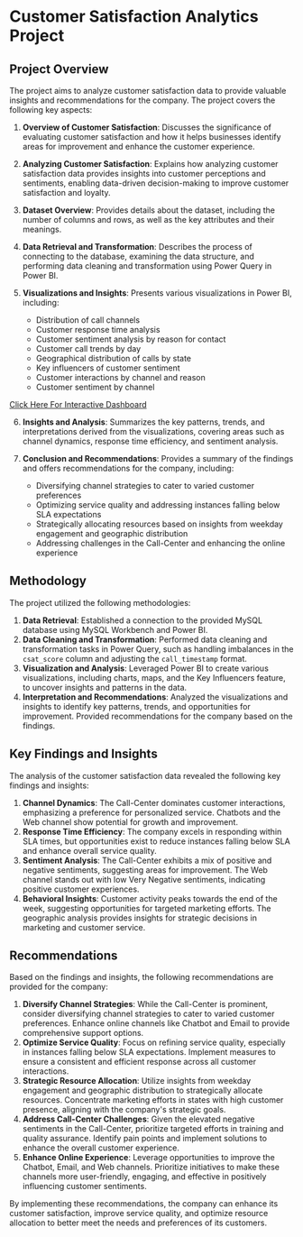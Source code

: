 # Customer Satisfaction Analytics Project

## Project Overview
The project aims to analyze customer satisfaction data to provide valuable insights and recommendations for the company. The project covers the following key aspects:

1. **Overview of Customer Satisfaction**: Discusses the significance of evaluating customer satisfaction and how it helps businesses identify areas for improvement and enhance the customer experience.

2. **Analyzing Customer Satisfaction**: Explains how analyzing customer satisfaction data provides insights into customer perceptions and sentiments, enabling data-driven decision-making to improve customer satisfaction and loyalty.

3. **Dataset Overview**: Provides details about the dataset, including the number of columns and rows, as well as the key attributes and their meanings.

4. **Data Retrieval and Transformation**: Describes the process of connecting to the database, examining the data structure, and performing data cleaning and transformation using Power Query in Power BI.

5. **Visualizations and Insights**: Presents various visualizations in Power BI, including:
   - Distribution of call channels
   - Customer response time analysis
   - Customer sentiment analysis by reason for contact
   - Customer call trends by day
   - Geographical distribution of calls by state
   - Key influencers of customer sentiment
   - Customer interactions by channel and reason
   - Customer sentiment by channel
   
[Click Here For Interactive Dashboard](https://app.powerbi.com/view?r=eyJrIjoiODdkNzA0OTItZjEyZC00ZDY1LWJiNTQtMzMxNGEzMDYzM2Y4IiwidCI6ImRmODY3OWNkLWE4MGUtNDVkOC05OWFjLWM4M2VkN2ZmOTVhMCJ9)

6. **Insights and Analysis**: Summarizes the key patterns, trends, and interpretations derived from the visualizations, covering areas such as channel dynamics, response time efficiency, and sentiment analysis.

7. **Conclusion and Recommendations**: Provides a summary of the findings and offers recommendations for the company, including:
   - Diversifying channel strategies to cater to varied customer preferences
   - Optimizing service quality and addressing instances falling below SLA expectations
   - Strategically allocating resources based on insights from weekday engagement and geographic distribution
   - Addressing challenges in the Call-Center and enhancing the online experience

## Methodology
The project utilized the following methodologies:

1. **Data Retrieval**: Established a connection to the provided MySQL database using MySQL Workbench and Power BI.
2. **Data Cleaning and Transformation**: Performed data cleaning and transformation tasks in Power Query, such as handling imbalances in the `csat_score` column and adjusting the `call_timestamp` format.
3. **Visualization and Analysis**: Leveraged Power BI to create various visualizations, including charts, maps, and the Key Influencers feature, to uncover insights and patterns in the data.
4. **Interpretation and Recommendations**: Analyzed the visualizations and insights to identify key patterns, trends, and opportunities for improvement. Provided recommendations for the company based on the findings.

## Key Findings and Insights
The analysis of the customer satisfaction data revealed the following key findings and insights:

1. **Channel Dynamics**: The Call-Center dominates customer interactions, emphasizing a preference for personalized service. Chatbots and the Web channel show potential for growth and improvement.
2. **Response Time Efficiency**: The company excels in responding within SLA times, but opportunities exist to reduce instances falling below SLA and enhance overall service quality.
3. **Sentiment Analysis**: The Call-Center exhibits a mix of positive and negative sentiments, suggesting areas for improvement. The Web channel stands out with low Very Negative sentiments, indicating positive customer experiences.
4. **Behavioral Insights**: Customer activity peaks towards the end of the week, suggesting opportunities for targeted marketing efforts. The geographic analysis provides insights for strategic decisions in marketing and customer service.

## Recommendations
Based on the findings and insights, the following recommendations are provided for the company:

1. **Diversify Channel Strategies**: While the Call-Center is prominent, consider diversifying channel strategies to cater to varied customer preferences. Enhance online channels like Chatbot and Email to provide comprehensive support options.
2. **Optimize Service Quality**: Focus on refining service quality, especially in instances falling below SLA expectations. Implement measures to ensure a consistent and efficient response across all customer interactions.
3. **Strategic Resource Allocation**: Utilize insights from weekday engagement and geographic distribution to strategically allocate resources. Concentrate marketing efforts in states with high customer presence, aligning with the company's strategic goals.
4. **Address Call-Center Challenges**: Given the elevated negative sentiments in the Call-Center, prioritize targeted efforts in training and quality assurance. Identify pain points and implement solutions to enhance the overall customer experience.
5. **Enhance Online Experience**: Leverage opportunities to improve the Chatbot, Email, and Web channels. Prioritize initiatives to make these channels more user-friendly, engaging, and effective in positively influencing customer sentiments.

By implementing these recommendations, the company can enhance its customer satisfaction, improve service quality, and optimize resource allocation to better meet the needs and preferences of its customers.

